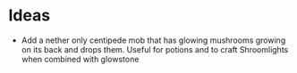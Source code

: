 # Ideas

- Add a nether only centipede mob that has glowing mushrooms growing on its back and drops them. Useful for potions and to craft
Shroomlights when combined with glowstone